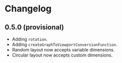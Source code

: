 # Changelog

## 0.5.0 (provisional)

- Adding `rotation`.
- Adding `createGraphToViewportConversionFunction`.
- Random layout now accepts variable dimensions.
- Circular layout now accepts custom dimensions.
